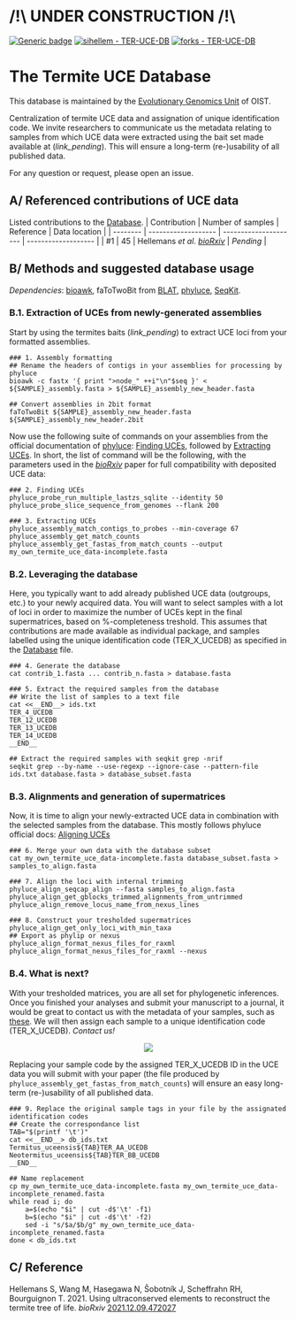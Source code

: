  # /!\ UNDER CONSTRUCTION /!\ 
 
[![Generic badge](https://img.shields.io/badge/bioRxiv-10.1101/2021.12.09.472027-<COLOR>.svg)](https://doi.org/10.1101/2021.12.09.472027)
[![sihellem - TER-UCE-DB](https://img.shields.io/static/v1?label=sihellem&message=TER-UCE-DB&color=red&logo=github)](https://github.com/sihellem/TER-UCE-DB "Go to GitHub repo")
[![forks - TER-UCE-DB](https://img.shields.io/github/forks/sihellem/TER-UCE-DB?style=social)](https://github.com/oist/TER-UCE-DB?organization=oist&organization=oist)

# The Termite UCE Database

This database is maintained by the [Evolutionary Genomics Unit](https://groups.oist.jp/egu) of OIST.

Centralization of termite UCE data and assignation of unique identification code. We invite researchers to communicate us the metadata relating to samples from which UCE data were extracted using the bait set made available at (_link_pending_). This will ensure a long-term (re-)usability of all published data.

For any question or request, please open an issue.

## A/ Referenced contributions of UCE data
Listed contributions to the [Database](termite_uce_db_ids.tsv).
| Contribution  | Number of samples | Reference | Data location |
| --------  | ------------------- | --------------------- | ------------------- |
| #1 | 45 | Hellemans _et al_. [_bioRxiv_](https://doi.org/10.1101/2021.12.09.472027) | _Pending_ |

## B/ Methods and suggested database usage

_Dependencies_: [bioawk](https://github.com/lh3/bioawk), faToTwoBit from [BLAT](http://hgdownload.soe.ucsc.edu/admin/exe/), [phyluce](https://github.com/faircloth-lab/phyluce), [SeqKit](https://bioinf.shenwei.me/seqkit/usage/).

### B.1. Extraction of UCEs from newly-generated assemblies
Start by using the termites baits (_link_pending_) to extract UCE loci from your formatted assemblies.
```
### 1. Assembly formatting
## Rename the headers of contigs in your assemblies for processing by phyluce
bioawk -c fastx '{ print ">node_" ++i"\n"$seq }' < ${SAMPLE}_assembly.fasta > ${SAMPLE}_assembly_new_header.fasta

## Convert assemblies in 2bit format
faToTwoBit ${SAMPLE}_assembly_new_header.fasta ${SAMPLE}_assembly_new_header.2bit
```

Now use the following suite of commands on your assemblies from the official documentation of [phyluce](https://github.com/faircloth-lab/phyluce): [Finding UCEs](https://phyluce.readthedocs.io/en/latest/tutorials/tutorial-3.html#tutorial-iii-harvesting-uce-loci-from-genomes), followed by [Extracting UCEs](https://phyluce.readthedocs.io/en/latest/tutorials/tutorial-1.html#uceextraction). In short, the list of command will be the following, with the parameters used in the [_bioRxiv_](https://doi.org/10.1101/2021.12.09.472027) paper for full compatibility with deposited UCE data:
```
### 2. Finding UCEs
phyluce_probe_run_multiple_lastzs_sqlite --identity 50
phyluce_probe_slice_sequence_from_genomes --flank 200

### 3. Extracting UCEs
phyluce_assembly_match_contigs_to_probes --min-coverage 67
phyluce_assembly_get_match_counts
phyluce_assembly_get_fastas_from_match_counts --output my_own_termite_uce_data-incomplete.fasta
```
### B.2. Leveraging the database
Here, you typically want to add already published UCE data (outgroups, etc.) to your newly acquired data. You will want to select samples with a lot of loci in order to maximize the number of UCEs kept in the final supermatrices, based on %-completeness treshold. This assumes that contributions are made available as individual package, and samples labelled using the unique identification code (TER_X_UCEDB) as specified in the [Database](termite_uce_db_ids.tsv) file.
 
```
### 4. Generate the database
cat contrib_1.fasta ... contrib_n.fasta > database.fasta

### 5. Extract the required samples from the database
## Write the list of samples to a text file
cat <<__END__> ids.txt
TER_4_UCEDB
TER_12_UCEDB
TER_13_UCEDB
TER_14_UCEDB
__END__

## Extract the required samples with seqkit grep -nrif
seqkit grep --by-name --use-regexp --ignore-case --pattern-file ids.txt database.fasta > database_subset.fasta
```
### B.3. Alignments and generation of supermatrices
Now, it is time to align your newly-extracted UCE data in combination with the selected samples from the database. This mostly follows phyluce official docs: [Aligning UCEs](https://phyluce.readthedocs.io/en/latest/tutorials/tutorial-1.html#aligning-uce-loci)
```
### 6. Merge your own data with the database subset
cat my_own_termite_uce_data-incomplete.fasta database_subset.fasta > samples_to_align.fasta

### 7. Align the loci with internal trimming
phyluce_align_seqcap_align --fasta samples_to_align.fasta
phyluce_align_get_gblocks_trimmed_alignments_from_untrimmed
phyluce_align_remove_locus_name_from_nexus_lines

### 8. Construct your tresholded supermatrices
phyluce_align_get_only_loci_with_min_taxa
## Export as phylip or nexus
phyluce_align_format_nexus_files_for_raxml
phyluce_align_format_nexus_files_for_raxml --nexus
```
### B.4. What is next?
With your tresholded matrices, you are all set for phylogenetic inferences. Once you finished your analyses and submit your manuscript to a journal, it would be great to contact us with the metadata of your samples, such as [these](termite_uce_db_ids.tsv). We will then assign each sample to a unique identification code (TER_X_UCEDB).
_Contact us!_
<div align="center">
<a href="mailto:simon.hellemans@gmail.com?cc=Thomas.Bourguignon@oist.jp, Simon.Hellemans@oist.jp&subject=GitHub: TER-UCE-DB
"><img src="https://img.shields.io/badge/gmail-%23DD0031.svg?&style=for-the-badge&logo=gmail&logoColor=white"/></a>
</div>

Replacing your sample code by the assigned TER_X_UCEDB ID in the UCE data you will submit with your paper (the file produced by `phyluce_assembly_get_fastas_from_match_counts`) will ensure an easy long-term (re-)usability of all published data.
```
### 9. Replace the original sample tags in your file by the assignated identification codes
## Create the correspondance list
TAB="$(printf '\t')"
cat <<__END__> db_ids.txt
Termitus_uceensis${TAB}TER_AA_UCEDB
Neotermitus_uceensis${TAB}TER_BB_UCEDB
__END__

## Name replacement
cp my_own_termite_uce_data-incomplete.fasta my_own_termite_uce_data-incomplete_renamed.fasta
while read i; do
	a=$(echo "$i" | cut -d$'\t' -f1)
	b=$(echo "$i" | cut -d$'\t' -f2)
	sed -i "s/$a/$b/g" my_own_termite_uce_data-incomplete_renamed.fasta
done < db_ids.txt
```

## C/ Reference
Hellemans S, Wang M, Hasegawa N, Šobotník J, Scheffrahn RH, Bourguignon T. 2021. Using ultraconserved elements to reconstruct the termite tree of life. _bioRxiv_ [2021.12.09.472027](https://doi.org/10.1101/2021.12.09.472027)
